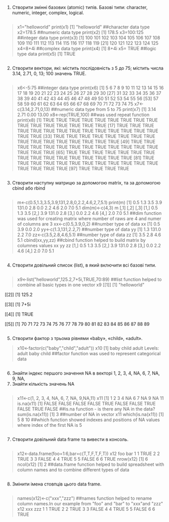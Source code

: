 1. Створити змінні базових (atomic) типів. Базові типи: character, numeric,
integer, complex, logical.
```R
```
> x1="helloworld"
> print(x1)
[1] "helloworld"
> ##character data type
> x2=178.5
> ##numeric data type
  > print(x2)
[1] 178.5
> x3=100:125
> ##integer data type
  > print(x3)
[1] 100 101 102 103 104 105 106 107 108 109 110 111 112 113 114 115 116 117 118 119
[21] 120 121 122 123 124 125
> x4=8+4i
> ##complex data type
  > print(x4)
[1] 8+4i
> x5= TRUE
> ##logic type data
  > print(x5)
[1] TRUE
```R
```
2. Створити вектори, які: містить послідовність з 5 до 75; містить числа 3.14,
2.71, 0, 13; 100 значень TRUE.
```R
```
> x6<-5:75
##integer data type
> print(x6)
[1]  5  6  7  8  9 10 11 12 13 14 15 16 17 18 19 20 21 22 23 24 25 26 27 28 29 30
[27] 31 32 33 34 35 36 37 38 39 40 41 42 43 44 45 46 47 48 49 50 51 52 53 54 55 56
[53] 57 58 59 60 61 62 63 64 65 66 67 68 69 70 71 72 73 74 75
> x7<-c(3.14,2.71,0,13)
> ##numeric data type from 5 to 75
  > print(x7)
[1]  3.14  2.71  0.00 13.00
> x8<-rep(TRUE,100)
##was used repeat function 
> print(x8)
[1] TRUE TRUE TRUE TRUE TRUE TRUE TRUE TRUE TRUE TRUE TRUE TRUE TRUE TRUE TRUE TRUE
[17] TRUE TRUE TRUE TRUE TRUE TRUE TRUE TRUE TRUE TRUE TRUE TRUE TRUE TRUE TRUE TRUE
[33] TRUE TRUE TRUE TRUE TRUE TRUE TRUE TRUE TRUE TRUE TRUE TRUE TRUE TRUE TRUE TRUE
[49] TRUE TRUE TRUE TRUE TRUE TRUE TRUE TRUE TRUE TRUE TRUE TRUE TRUE TRUE TRUE TRUE
[65] TRUE TRUE TRUE TRUE TRUE TRUE TRUE TRUE TRUE TRUE TRUE TRUE TRUE TRUE TRUE TRUE
[81] TRUE TRUE TRUE TRUE TRUE TRUE TRUE TRUE TRUE TRUE TRUE TRUE TRUE TRUE TRUE TRUE
[97] TRUE TRUE TRUE TRUE
```R
```
3. Створити наступну матрицю за допомогою matrix, та за допомогою cbind
або rbind
```R
```
> m<-c(0.5,1.3,3.5,3.9,131,2.8,0,2.2,4.6,2,7,5.1)
> print(m)
[1]   0.5   1.3   3.5   3.9 131.0   2.8   0.0   2.2   4.6   2.0   7.0   5.1
> dim(m)<-c(4,3)
> m
[,1]  [,2] [,3]
[1,]  0.5   1.3  3.5
[2,]  3.9 131.0  2.8
[3,]  0.0   2.2  4.6
[4,]  2.0   7.0  5.1
##dim function was used for creating matrix where number of raws are 4 and numer of columns are 3
> xx<-c(0.5,3.9,0,2) ##number type of data
> xx
[1] 0.5 3.9 0.0 2.0
> yy<-c(1.3,131,2.2,7) ##number type of data 
> yy
[1]   1.3 131.0   2.2   7.0
> zz<-c(3.5,2.8,4.6,5.1) ##number type of data
> zz
[1] 3.5 2.8 4.6 5.1
> cbind(xx,yy,zz)
##cbind function helped to build matrix by columnes values 
xx    yy  zz
[1,] 0.5   1.3 3.5
[2,] 3.9 131.0 2.8
[3,] 0.0   2.2 4.6
[4,] 2.0   7.0 5.1
```R
```
4. Створити довільний список (list), в який включити всі базові типи.
```R
```
> x9<-list("helloworld",125.2,7+5i,TRUE,70:89)
##list function helped to combine all basic types in one vector
> x9
[[1]]
[1] "helloworld"

[[2]]
[1] 125.2

[[3]]
[1] 7+5i

[[4]]
[1] TRUE

[[5]]
[1] 70 71 72 73 74 75 76 77 78 79 80 81 82 83 84 85 86 87 88 89
```R
```
5. Створити фактор з трьома рівнями «baby», «child», «adult».
> x10<-factor(c("baby","child","adult"))
> x10
[1] baby  child adult
Levels: adult baby child
##factor function was used to represent categorical data 
```R
```
6. Знайти індекс першого значення NA в векторі 1, 2, 3, 4, NA, 6, 7, NA, 9, NA,
11. Знайти кількість значень NA
```R
```
> x11<-c(1, 2, 3, 4, NA, 6, 7, NA, 9,NA,11)
> x11
[1]  1  2  3  4 NA  6  7 NA  9 NA 11
> is.na(x11)
[1] FALSE FALSE FALSE FALSE  TRUE FALSE FALSE  TRUE FALSE  TRUE FALSE
##is.na function - is there any NA in the data?
> sum(is.na(x11))
[1] 3
> ##number of NA in vector x11
  > which(is.na(x11))
[1]  5  8 10
##which function showed indexes and positions of NA values where index of the first NA is 5
```R
```
7. Створити довільний data frame та вивести в консоль.
```R
```
> x12<-data.frame(foo=1:6,bar=c(T,T,F,T,F,T))
> x12
foo   bar
1   1  TRUE
2   2  TRUE
3   3 FALSE
4   4  TRUE
5   5 FALSE
6   6  TRUE
> nrow(x12)
[1] 6
> ncol(x12)
[1] 2
##data.frame function helped to build spreadsheet with column names and to combine different types of data
```R
```
8. Змінити імена стовпців цього data frame.
```R
```
> names(x12)<-c("xxx","zzz")
##names function helped to rename column names.In our example from "foo" and "bar" to "xxx"and "zzz"
> x12
xxx   zzz
1   1  TRUE
2   2  TRUE
3   3 FALSE
4   4  TRUE
5   5 FALSE
6   6  TRUE
```R
```
